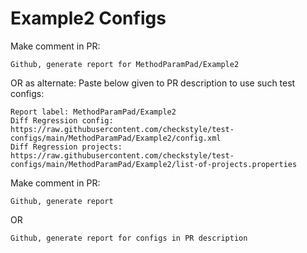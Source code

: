# Example2 Configs
Make comment in PR:
```
Github, generate report for MethodParamPad/Example2
```
OR as alternate:
Paste below given to PR description to use such test configs:
```
Report label: MethodParamPad/Example2
Diff Regression config: https://raw.githubusercontent.com/checkstyle/test-configs/main/MethodParamPad/Example2/config.xml
Diff Regression projects: https://raw.githubusercontent.com/checkstyle/test-configs/main/MethodParamPad/Example2/list-of-projects.properties
```
Make comment in PR:
```
Github, generate report
```
OR
```
Github, generate report for configs in PR description
```
